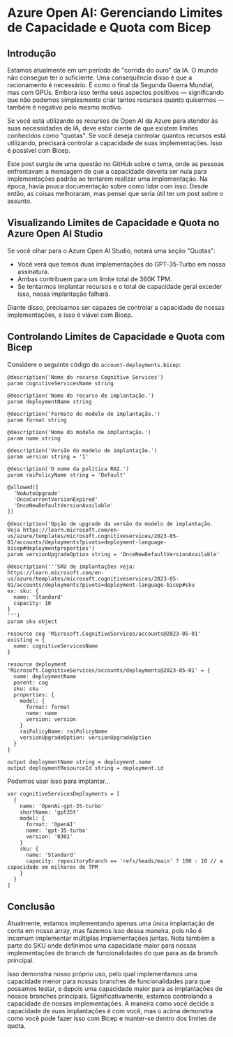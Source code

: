 # Azure Open AI: Gerenciando Limites de Capacidade e Quota com Bicep

## Introdução

Estamos atualmente em um período de "corrida do ouro" da IA. O mundo não consegue ter o suficiente. Uma consequência disso é que a racionamento é necessário. É como o final da Segunda Guerra Mundial, mas com GPUs. Embora isso tenha seus aspectos positivos — significando que não podemos simplesmente criar tantos recursos quanto quisermos — também é negativo pelo mesmo motivo.

Se você está utilizando os recursos de Open AI da Azure para atender às suas necessidades de IA, deve estar ciente de que existem limites conhecidos como "quotas". Se você deseja controlar quantos recursos está utilizando, precisará controlar a capacidade de suas implementações. Isso é possível com Bicep.

Este post surgiu de uma questão no GitHub sobre o tema, onde as pessoas enfrentavam a mensagem de que a capacidade deveria ser nula para implementações padrão ao tentarem realizar uma implementação. Na época, havia pouca documentação sobre como lidar com isso. Desde então, as coisas melhoraram, mas pensei que seria útil ter um post sobre o assunto.

## Visualizando Limites de Capacidade e Quota no Azure Open AI Studio

Se você olhar para o Azure Open AI Studio, notará uma seção "Quotas":

- Você verá que temos duas implementações do GPT-35-Turbo em nossa assinatura.
- Ambas contribuem para um limite total de 360K TPM.
- Se tentarmos implantar recursos e o total de capacidade geral exceder isso, nossa implantação falhará.

Diante disso, precisamos ser capazes de controlar a capacidade de nossas implementações, e isso é viável com Bicep.

## Controlando Limites de Capacidade e Quota com Bicep

Considere o seguinte código do `account-deployments.bicep`:

```bicep
@description('Nome do recurso Cognitive Services')
param cognitiveServicesName string

@description('Nome do recurso de implantação.')
param deploymentName string

@description('Formato do modelo de implantação.')
param format string

@description('Nome do modelo de implantação.')
param name string

@description('Versão do modelo de implantação.')
param version string = '1'

@description('O nome da política RAI.')
param raiPolicyName string = 'Default'

@allowed([
  'NoAutoUpgrade'
  'OnceCurrentVersionExpired'
  'OnceNewDefaultVersionAvailable'
])

@description('Opção de upgrade da versão do modelo de implantação. Veja https://learn.microsoft.com/en-us/azure/templates/microsoft.cognitiveservices/2023-05-01/accounts/deployments?pivots=deployment-language-bicep#deploymentproperties')
param versionUpgradeOption string = 'OnceNewDefaultVersionAvailable'

@description('''SKU de implantações veja: https://learn.microsoft.com/en-us/azure/templates/microsoft.cognitiveservices/2023-05-01/accounts/deployments?pivots=deployment-language-bicep#sku 
ex: sku: {
  name: 'Standard'
  capacity: 10
}
''')
param sku object

resource cog 'Microsoft.CognitiveServices/accounts@2023-05-01' existing = {
  name: cognitiveServicesName
}

resource deployment 'Microsoft.CognitiveServices/accounts/deployments@2023-05-01' = {
  name: deploymentName
  parent: cog
  sku: sku
  properties: {
    model: {
      format: format
      name: name
      version: version
    }
    raiPolicyName: raiPolicyName
    versionUpgradeOption: versionUpgradeOption
  }
}

output deploymentName string = deployment.name
output deploymentResourceId string = deployment.id
```

Podemos usar isso para implantar...

```bicep
var cognitiveServicesDeployments = [
  {
    name: 'OpenAi-gpt-35-turbo'
    shortName: 'gpt35t'
    model: {
      format: 'OpenAI'
      name: 'gpt-35-turbo'
      version: '0301'
    }
    sku: {
      name: 'Standard'
      capacity: repositoryBranch == 'refs/heads/main' ? 100 : 10 // a capacidade em milhares de TPM
    }
  }
]
```

## Conclusão

Atualmente, estamos implementando apenas uma única implantação de conta em nosso array, mas fazemos isso dessa maneira, pois não é incomum implementar múltiplas implementações juntas. Nota também a parte do SKU onde definimos uma capacidade maior para nossas implementações de branch de funcionalidades do que para as da branch principal.

Isso demonstra nosso próprio uso, pelo qual implementamos uma capacidade menor para nossas branches de funcionalidades para que possamos testar, e depois uma capacidade maior para as implantações de nossos branches principais. Significativamente, estamos controlando a capacidade de nossas implementações. A maneira como você decide a capacidade de suas implantações é com você, mas o acima demonstra como você pode fazer isso com Bicep e manter-se dentro dos limites de quota.